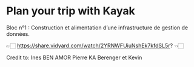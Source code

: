 # Plan your trip with Kayak
Bloc n°1 : Construction et alimentation d’une infrastructure de gestion de données.

👉🏻 https://share.vidyard.com/watch/2YRNWFUiuNshEk7kfdSL5r? 👈🏻

Credit to: 
Ines BEN AMOR
Pierre KA
Berenger et
Kevin
